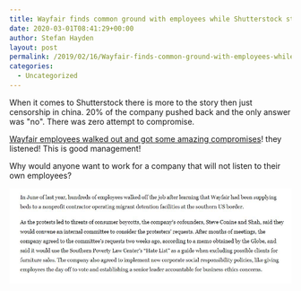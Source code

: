 ```yaml
---
title: Wayfair finds common ground with employees while Shutterstock stonewalls
date: 2020-03-01T08:41:29+00:00
author: Stefan Hayden
layout: post
permalink: /2019/02/16/Wayfair-finds-common-ground-with-employees-while-Shutterstock-stonewalls/
categories:
  - Uncategorized
---
```


When it comes to Shutterstock there is more to the story then just censorship in china. 20% of the company pushed back and the only answer was "no". There was zero attempt to compromise.

<a href="https://www.bostonglobe.com/2020/02/13/business/layoffs-underway-wayfair/">Wayfair employees walked out and got some amazing compromises</a>! they listened! This is good management!

Why would anyone want to work for a company that will not listen to their own employees?

<a href="https://www.bostonglobe.com/2020/02/13/business/layoffs-underway-wayfair/"><img src="/wp-content/wayfare-globe.jpg" /></a>
